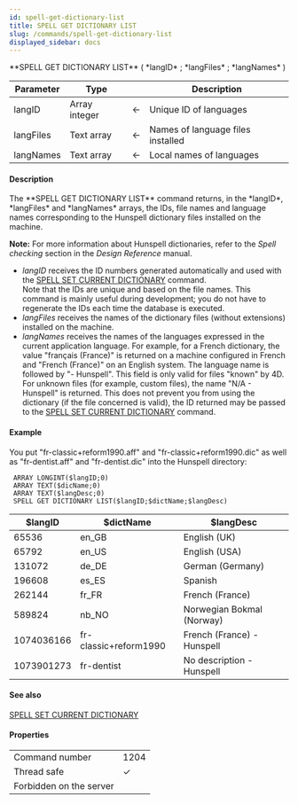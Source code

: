 ```yaml
---
id: spell-get-dictionary-list
title: SPELL GET DICTIONARY LIST
slug: /commands/spell-get-dictionary-list
displayed_sidebar: docs
---
```


<!--REF #_command_.SPELL GET DICTIONARY LIST.Syntax-->**SPELL GET DICTIONARY LIST** ( *langID* ; *langFiles* ; *langNames* )<!-- END REF-->
<!--REF #_command_.SPELL GET DICTIONARY LIST.Params-->
| Parameter | Type |  | Description |
| --- | --- | --- | --- |
| langID | Array integer | &#8592; | Unique ID of languages |
| langFiles | Text array | &#8592; | Names of language files installed |
| langNames | Text array | &#8592; | Local names of languages |

<!-- END REF-->

#### Description 

<!--REF #_command_.SPELL GET DICTIONARY LIST.Summary-->The **SPELL GET DICTIONARY LIST** command returns, in the *langID*, *langFiles* and *langNames* arrays, the IDs, file names and language names corresponding to the Hunspell dictionary files installed on the machine.<!-- END REF-->

**Note:** For more information about Hunspell dictionaries, refer to the *Spell checking* section in the *Design Reference* manual. 

* *langID* receives the ID numbers generated automatically and used with the [SPELL SET CURRENT DICTIONARY](spell-set-current-dictionary.md) command.  
Note that the IDs are unique and based on the file names. This command is mainly useful during development; you do not have to regenerate the IDs each time the database is executed.
* *langFiles* receives the names of the dictionary files (without extensions) installed on the machine.
* *langNames* receives the names of the languages expressed in the current application language. For example, for a French dictionary, the value "français (France)" is returned on a machine configured in French and "French (France)" on an English system. The language name is followed by "- Hunspell". This field is only valid for files "known" by 4D. For unknown files (for example, custom files), the name "N/A - Hunspell" is returned. This does not prevent you from using the dictionary (if the file concerned is valid), the ID returned may be passed to the [SPELL SET CURRENT DICTIONARY](spell-set-current-dictionary.md) command.

#### Example 

You put "fr-classic+reform1990.aff" and "fr-classic+reform1990.dic" as well as "fr-dentist.aff" and "fr-dentist.dic" into the Hunspell directory:

```4d
 ARRAY LONGINT($langID;0)
 ARRAY TEXT($dicName;0)
 ARRAY TEXT($langDesc;0)
 SPELL GET DICTIONARY LIST($langID;$dictName;$langDesc)
```

| **$langID** | **$dictName**         | **$langDesc**              |
| ----------- | --------------------- | -------------------------- |
| 65536       | en\_GB                | English (UK)               |
| 65792       | en\_US                | English (USA)              |
| 131072      | de\_DE                | German (Germany)           |
| 196608      | es\_ES                | Spanish                    |
| 262144      | fr\_FR                | French (France)            |
| 589824      | nb\_NO                | Norwegian Bokmal (Norway)  |
| 1074036166  | fr-classic+reform1990 | French (France) - Hunspell |
| 1073901273  | fr-dentist            | No description - Hunspell  |

#### See also 

[SPELL SET CURRENT DICTIONARY](spell-set-current-dictionary.md)  

#### Properties
|  |  |
| --- | --- |
| Command number | 1204 |
| Thread safe | &check; |
| Forbidden on the server ||


